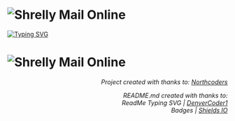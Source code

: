 # ![Shrelly Mail Online](https://github.com/ZanClifton/shrelly-mail-api/blob/main/shrelly-mail-online.jpeg)

[![Typing SVG](https://readme-typing-svg.herokuapp.com?color=3F9748&lines=Shrelly+Mail+Online)](https://git.io/typing-svg)

# ![Shrelly Mail Online](https://github.com/ZanClifton/shrelly-mail-api/blob/main/shrelly-mail-online.jpeg)

<div align=right>
  <h6> Project created with thanks to: <a href="https://northcoders.com/">Northcoders</a>
  <p>README.md created with thanks to: <br>ReadMe Typing SVG | <a href="https://git.io/typing-svg">DenverCoder1</a>  
    <br>Badges | <a href="https://shields.io/">Shields IO</a></h6></p> 
</div>
